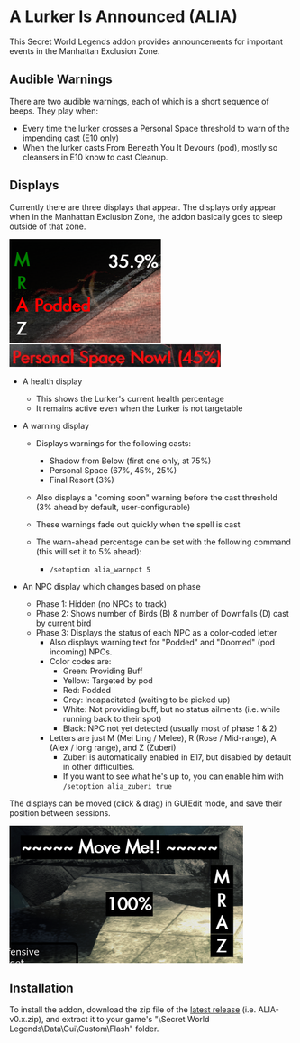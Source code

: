 # A Lurker Is Announced (ALIA)
This Secret World Legends addon provides announcements for important events in the Manhattan Exclusion Zone.

## Audible Warnings

There are two audible warnings, each of which is a short sequence of beeps. They play when:
- Every time the lurker crosses a Personal Space threshold to warn of the impending cast (E10 only)
- When the lurker casts From Beneath You It Devours (pod), mostly so cleansers in E10 know to cast Cleanup.

## Displays

Currently there are three displays that appear. The displays only appear when in the Manhattan Exclusion Zone, the addon basically goes to sleep outside of that zone.


![Screenshot of addon during encounter](screens/alia_npcs_health_2.png) ![Screenshot of addon during encounter](screens/alia_warning.png)

- A health display 
  - This shows the Lurker's current health percentage
  - It remains active even when the Lurker is not targetable

- A warning display
  - Displays warnings for the following casts:
    - Shadow from Below (first one only, at 75%)
    - Personal Space (67%, 45%, 25%)
    - Final Resort (3%)
  - Also displays a "coming soon" warning before the cast threshold (3% ahead by default, user-configurable)
  - These warnings fade out quickly when the spell is cast
 
  - The warn-ahead percentage can be set with the following command (this will set it to 5% ahead):

    - `/setoption alia_warnpct 5`   
    

- An NPC display which changes based on phase
  - Phase 1: Hidden (no NPCs to track)
  - Phase 2: Shows number of Birds (B) & number of Downfalls (D) cast by current bird
  - Phase 3: Displays the status of each NPC as a color-coded letter
    - Also displays warning text for "Podded" and "Doomed" (pod incoming) NPCs.
    - Color codes are:
      - Green: Providing Buff
      - Yellow: Targeted by pod
      - Red: Podded
      - Grey: Incapacitated (waiting to be picked up)
      - White: Not providing buff, but no status ailments (i.e. while running back to their spot)
      - Black: NPC not yet detected (usually most of phase 1 & 2)
    - Letters are just M (Mei Ling / Melee), R (Rose / Mid-range), A (Alex / long range), and Z (Zuberi)
      - Zuberi is automatically enabled in E17, but disabled by default in other difficulties. 
      - If you want to see what he's up to, you can enable him with `/setoption alia_zuberi true`


The displays can be moved (click & drag) in GUIEdit mode, and save their position between sessions.

![Screenshot in GUIEdit Mode](screens/alia_guiedit.png)

## Installation

To install the addon, download the zip file of the [latest release](https://github.com/theckhd/ALIA/releases) (i.e. ALIA-v0.x.zip), and extract it to your game's "\Secret World Legends\Data\Gui\Custom\Flash\" folder.


